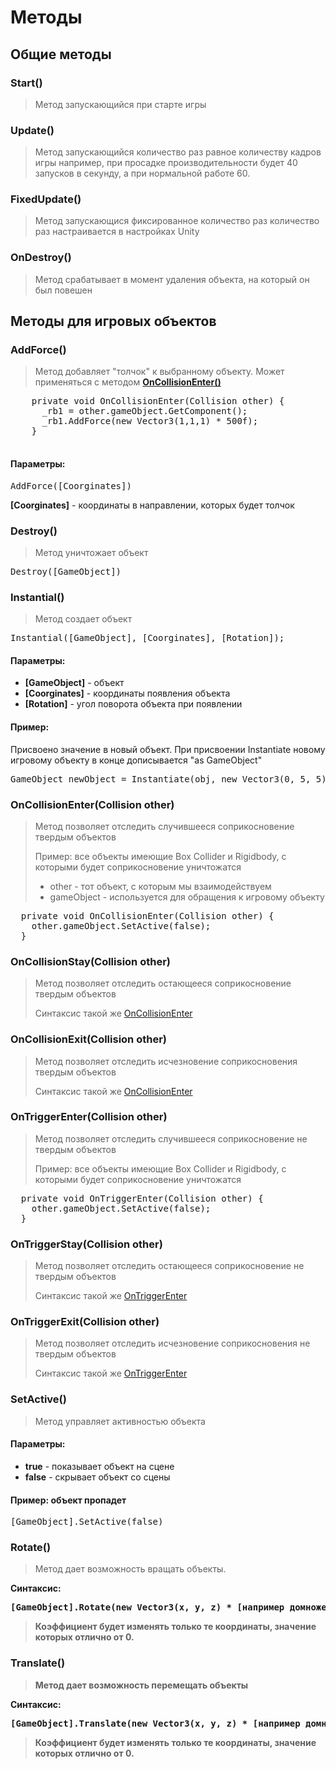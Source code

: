 # Методы

## Общие методы
### Start()
<blockquote>
  Метод запускающийся при старте игры
</blockquote>

### Update()
<blockquote>
  Метод запускающийся количество раз равное количеству кадров игры например, при просадке производительности будет 40 запусков в секунду, а при нормальной работе 60.
</blockquote>

### FixedUpdate()
<blockquote>
  Метод запускающися фиксированное количество раз количество раз настраивается в настройках Unity
</blockquote>

### OnDestroy()
<blockquote>
  Метод срабатывает в момент удаления объекта, на который он был повешен
</blockquote>

## Методы для игровых объектов

### AddForce()
  <blockquote>
    <p>Метод добавляет "толчок" к выбранному объекту. Может применяться с методом <b><a href="#OnCollisionEnter">OnCollisionEnter()</a></b></p>
  </blockquote>
  <pre>
    private void OnCollisionEnter(Collision other) {
      _rb1 = other.gameObject.GetComponent<Rigidbody>();
      _rb1.AddForce(new Vector3(1,1,1) * 500f);
    }
  </pre>
  <h4>Параметры:</h4>
  <pre>AddForce([Coorginates])</pre>
  <p><b>[Coorginates]</b> - координаты в направлении, которых будет толчок</p>


### Destroy()
  <blockquote>
    Метод уничтожает объект
  </blockquote>
  <pre>Destroy([GameObject])</pre>

### Instantial()
<blockquote>
    Метод создает объект
  </blockquote>
<pre>Instantial([GameObject], [Coorginates], [Rotation]);</pre>
<h4>Параметры:</h4>
  <ul>
    <li><b>[GameObject]</b> - объект</li>
    <li><b>[Coorginates]</b> - координаты появления объекта</li>
    <li><b>[Rotation]</b> - угол поворота объекта при появлении</li>
  </ul>
  <h4>Пример:</h4>
  <p>Присвоено значение в новый объект. При присвоении Instantiate новому игровому объекту в конце дописывается "as GameObject"</p>
  <pre>GameObject newObject = Instantiate(obj, new Vector3(0, 5, 5), Quaternion.Euler(12f, -15f, 40f)) as GameObject;</pre>
  
### OnCollisionEnter(Collision other) 
<blockquote id="OnCollisionEnter">
  <p>Метод позволяет отследить случившееся соприкосновение твердым объектов</p>
  <p>Пример: все объекты имеющие Box Collider и Rigidbody, с которыми будет соприкосновение уничтожатся</p>
  <ul>
    <li>other - тот объект, с которым мы взаимодействуем</li>
    <li>gameObject - используется для обращения к игровому объекту</li>
  <ul>
</blockquote>
<pre>
  private void OnCollisionEnter(Collision other) {
    other.gameObject.SetActive(false);
  }
</pre>

### OnCollisionStay(Collision other) 
<blockquote>
  <p>Метод позволяет отследить остающееся соприкосновение твердым объектов</p>
  <p>Синтаксис такой же <a href="#OnCollisionEnter">OnCollisionEnter</a></p>
</blockquote>

### OnCollisionExit(Collision other) 
<blockquote>
  <p>Метод позволяет отследить исчезновение соприкосновения твердым объектов</p>
  <p>Синтаксис такой же <a href="#OnCollisionEnter">OnCollisionEnter</a></p>
</blockquote>

### OnTriggerEnter(Collision other) 
<blockquote id="OnTriggerEnter">
  <p>Метод позволяет отследить случившееся соприкосновение не твердым объектов</p>
  <p>Пример: все объекты имеющие Box Collider и Rigidbody, с которыми будет соприкосновение уничтожатся</p>
</blockquote>
<pre>
  private void OnTriggerEnter(Collision other) {
    other.gameObject.SetActive(false);
  }
</pre>

### OnTriggerStay(Collision other) 
<blockquote>
  <p>Метод позволяет отследить остающееся соприкосновение не твердым объектов</p>
  <p>Синтаксис такой же <a href="#OnTriggerEnter">OnTriggerEnter</a></p>
</blockquote>

### OnTriggerExit(Collision other) 
<blockquote>
  <p>Метод позволяет отследить исчезновение соприкосновения не твердым объектов</p>
  <p>Синтаксис такой же <a href="#OnTriggerEnter">OnTriggerEnter</a></p>
</blockquote>

### SetActive()
  <blockquote>
    Метод управляет активностью объекта
  </blockquote>
  <h4>Параметры:</h4>
  <ul>
    <li><b>true</b> - показывает объект на сцене</li>
    <li><b>false</b> - скрывает объект со сцены</li>
  </ul>
  <h4>Пример: объект пропадет</h4>
  <pre>[GameObject].SetActive(false)</pre>

### Rotate()
  <blockquote>
    Метод дает возможность вращать объекты.
  </blockquote>
  <b>Синтаксис:<b> 
  <b><pre>[GameObject].Rotate(new Vector3(x, y, z) * [например домножение на ускорение или коэффициент]);</pre></b>
  <blockquote>Коэффициент будет изменять только те координаты, значение которых отлично от 0.</blockquote>

### Translate()
  <blockquote>
    Метод дает возможность перемещать объекты
  </blockquote>
  <b>Синтаксис:</b> 
  <pre><b>[GameObject].Translate(new Vector3(x, y, z) * [например домножение на ускорение или коэффициент]);</b></pre>
  <blockquote>Коэффициент будет изменять только те координаты, значение которых отлично от 0.</blockquote>
